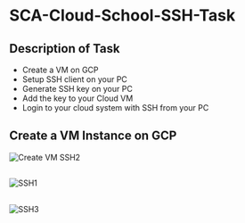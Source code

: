 # SCA-Cloud-School-SSH-Task

## Description of Task
* Create a VM on GCP
* Setup SSH client on your PC
* Generate SSH key on your PC
* Add the key to your Cloud VM
* Login to your cloud system with SSH from your PC

## Create a VM Instance on GCP
![Create VM SSH2]()

## 
![SSH1]()

##
![SSH3]()
